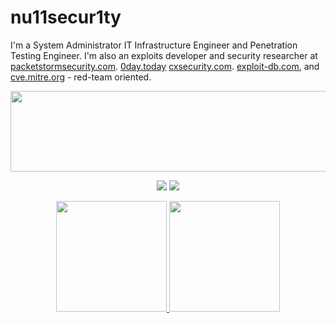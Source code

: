 # nu11secur1ty

I'm a System Administrator IT Infrastructure Engineer and Penetration Testing Engineer. I'm also an exploits developer and security researcher at 
[packetstormsecurity.com](https://packetstormsecurity.com/search/?q=nu11secur1ty&s=files).
[0day.today](https://0day.today/author/40474)
[cxsecurity.com](https://cxsecurity.com/author/nu11secur1ty/1/).
[exploit-db.com](https://www.exploit-db.com/?author=10359), and
[cve.mitre.org](https://github.com/nu11secur1ty/CVE-mitre) - red-team oriented.

<p align="center">
<a href="https://www.nu11secur1ty.com/"><img src="https://github.com/nu11secur1ty/nu11secur1ty/blob/master/logo/logo300.png" width="519" height="129"/></a>
</p>

<!--Plugin website + followers-->
<p align="center">
        <a href="https://www.nu11secur1ty.com/"><img src="https://img.shields.io/website?style=for-the-badge&url=https%3A%2F%2Fwww.nu11secur1ty.com%2F"></a>
    <a href="https://github.com/nu11secur1ty"><img src="https://img.shields.io/github/followers/nu11secur1ty?style=for-the-badge&logo=github&logoColor=ffffff&labelColor=1a1a1a&color=802000"></a>
</p>
<!--Plugin website + followers-->

<!--Panel-->
<div align="center">
  <a href="https://github.com/nu11secur1ty">
          <img height="177em" src="https://github-readme-stats.vercel.app/api?username=nu11secur1ty&title_color=fff&icon_color=FF0505&text_color=9f9f9f&bg_color=151515&show_icons=true" />
          <img height="177em" src="https://github-readme-stats.vercel.app/api/top-langs/?username=nu11secur1ty&layout=compact&count_private=true&langs_count=7&theme=dark" />
          <!--Streak
<img height="177em" src="https://github-readme-streak-stats.herokuapp.com/?user=nu11secur1ty&theme=dark&hide_border=false"/>
Streak-->
</div>
<!--Panel-->
